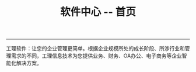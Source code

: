﻿---
layout: soft
title: "软件中心 -- 首页"
categories: [newscenter]
---
<hr>
工理软件：让您的企业管理更简单。根据企业规模所处的成长阶段、所涉行业和管理需求的不同，工理信息技术为您提供业务、财务、OA办公、电子商务等企业智能化解决方案。